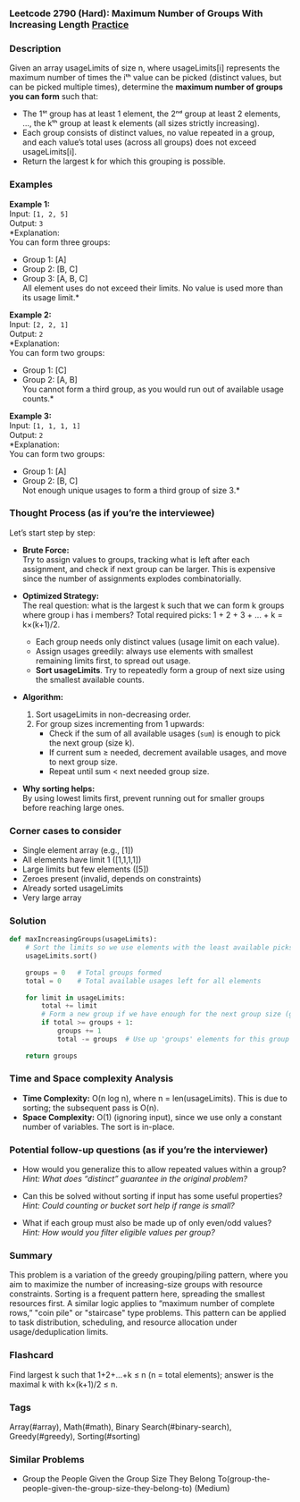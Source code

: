 ### Leetcode 2790 (Hard): Maximum Number of Groups With Increasing Length [Practice](https://leetcode.com/problems/maximum-number-of-groups-with-increasing-length)

### Description  
Given an array usageLimits of size n, where usageLimits[i] represents the maximum number of times the iᵗʰ value can be picked (distinct values, but can be picked multiple times), determine the **maximum number of groups you can form** such that:
- The 1ˢᵗ group has at least 1 element, the 2ⁿᵈ group at least 2 elements, …, the kᵗʰ group at least k elements (all sizes strictly increasing).
- Each group consists of distinct values, no value repeated in a group, and each value’s total uses (across all groups) does not exceed usageLimits[i].
- Return the largest k for which this grouping is possible.

### Examples  

**Example 1:**  
Input: `[1, 2, 5]`  
Output: `3`  
*Explanation:  
You can form three groups:
- Group 1: [A]
- Group 2: [B, C]
- Group 3: [A, B, C]  
All element uses do not exceed their limits. No value is used more than its usage limit.*

**Example 2:**  
Input: `[2, 2, 1]`  
Output: `2`  
*Explanation:  
You can form two groups:
- Group 1: [C]
- Group 2: [A, B]  
You cannot form a third group, as you would run out of available usage counts.*

**Example 3:**  
Input: `[1, 1, 1, 1]`  
Output: `2`  
*Explanation:  
You can form two groups:
- Group 1: [A]
- Group 2: [B, C]  
Not enough unique usages to form a third group of size 3.*

### Thought Process (as if you’re the interviewee)  
Let’s start step by step:

- **Brute Force:**  
  Try to assign values to groups, tracking what is left after each assignment, and check if next group can be larger. This is expensive since the number of assignments explodes combinatorially.

- **Optimized Strategy:**  
  The real question: what is the largest k such that we can form k groups where group i has i members? Total required picks: 1 + 2 + 3 + ... + k = k×(k+1)/2.
  - Each group needs only distinct values (usage limit on each value).
  - Assign usages greedily: always use elements with smallest remaining limits first, to spread out usage.
  - **Sort usageLimits**. Try to repeatedly form a group of next size using the smallest available counts.

- **Algorithm:**  
  1. Sort usageLimits in non-decreasing order.
  2. For group sizes incrementing from 1 upwards:
     - Check if the sum of all available usages (`sum`) is enough to pick the next group (size k).
     - If current sum ≥ needed, decrement available usages, and move to next group size.
     - Repeat until sum < next needed group size.

- **Why sorting helps:**  
  By using lowest limits first, prevent running out for smaller groups before reaching large ones.

### Corner cases to consider  
- Single element array (e.g., [1])
- All elements have limit 1 ([1,1,1,1])
- Large limits but few elements ([5])
- Zeroes present (invalid, depends on constraints)
- Already sorted usageLimits
- Very large array

### Solution

```python
def maxIncreasingGroups(usageLimits):
    # Sort the limits so we use elements with the least available picks first
    usageLimits.sort()
    
    groups = 0   # Total groups formed
    total = 0    # Total available usages left for all elements
    
    for limit in usageLimits:
        total += limit
        # Form a new group if we have enough for the next group size (groups+1)
        if total >= groups + 1:
            groups += 1
            total -= groups  # Use up 'groups' elements for this group
    
    return groups
```

### Time and Space complexity Analysis  

- **Time Complexity:** O(n log n), where n = len(usageLimits). This is due to sorting; the subsequent pass is O(n).
- **Space Complexity:** O(1) (ignoring input), since we use only a constant number of variables. The sort is in-place.

### Potential follow-up questions (as if you’re the interviewer)  

- How would you generalize this to allow repeated values within a group?  
  *Hint: What does “distinct” guarantee in the original problem?*

- Can this be solved without sorting if input has some useful properties?  
  *Hint: Could counting or bucket sort help if range is small?*

- What if each group must also be made up of only even/odd values?  
  *Hint: How would you filter eligible values per group?*

### Summary
This problem is a variation of the greedy grouping/piling pattern, where you aim to maximize the number of increasing-size groups with resource constraints. Sorting is a frequent pattern here, spreading the smallest resources first. A similar logic applies to “maximum number of complete rows,” "coin pile" or "staircase" type problems. This pattern can be applied to task distribution, scheduling, and resource allocation under usage/deduplication limits.


### Flashcard
Find largest k such that 1+2+...+k ≤ n (n = total elements); answer is the maximal k with k×(k+1)/2 ≤ n.

### Tags
Array(#array), Math(#math), Binary Search(#binary-search), Greedy(#greedy), Sorting(#sorting)

### Similar Problems
- Group the People Given the Group Size They Belong To(group-the-people-given-the-group-size-they-belong-to) (Medium)
